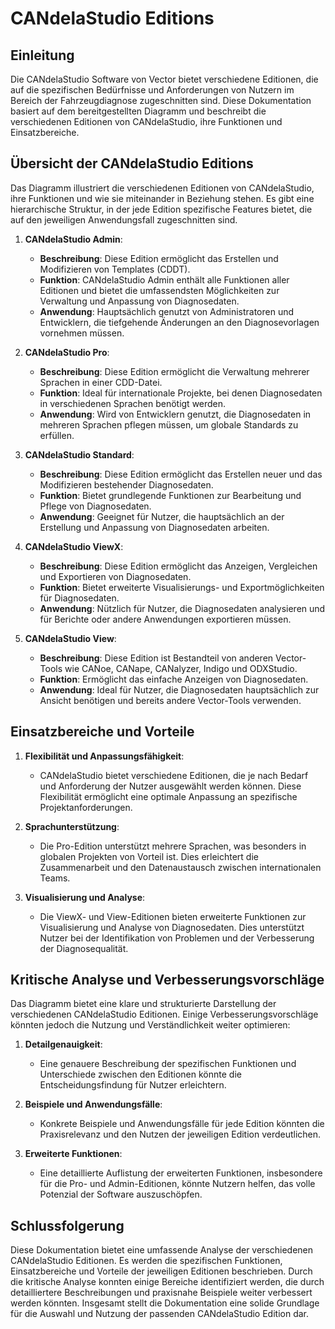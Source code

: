 # CANdelaStudio Editions

## Einleitung

Die CANdelaStudio Software von Vector bietet verschiedene Editionen, die auf die spezifischen Bedürfnisse und Anforderungen von Nutzern im Bereich der Fahrzeugdiagnose zugeschnitten sind. Diese Dokumentation basiert auf dem bereitgestellten Diagramm und beschreibt die verschiedenen Editionen von CANdelaStudio, ihre Funktionen und Einsatzbereiche.

## Übersicht der CANdelaStudio Editions

Das Diagramm illustriert die verschiedenen Editionen von CANdelaStudio, ihre Funktionen und wie sie miteinander in Beziehung stehen. Es gibt eine hierarchische Struktur, in der jede Edition spezifische Features bietet, die auf den jeweiligen Anwendungsfall zugeschnitten sind.

1. **CANdelaStudio Admin**:
   - **Beschreibung**: Diese Edition ermöglicht das Erstellen und Modifizieren von Templates (CDDT).
   - **Funktion**: CANdelaStudio Admin enthält alle Funktionen aller Editionen und bietet die umfassendsten Möglichkeiten zur Verwaltung und Anpassung von Diagnosedaten.
   - **Anwendung**: Hauptsächlich genutzt von Administratoren und Entwicklern, die tiefgehende Änderungen an den Diagnosevorlagen vornehmen müssen.

2. **CANdelaStudio Pro**:
   - **Beschreibung**: Diese Edition ermöglicht die Verwaltung mehrerer Sprachen in einer CDD-Datei.
   - **Funktion**: Ideal für internationale Projekte, bei denen Diagnosedaten in verschiedenen Sprachen benötigt werden.
   - **Anwendung**: Wird von Entwicklern genutzt, die Diagnosedaten in mehreren Sprachen pflegen müssen, um globale Standards zu erfüllen.

3. **CANdelaStudio Standard**:
   - **Beschreibung**: Diese Edition ermöglicht das Erstellen neuer und das Modifizieren bestehender Diagnosedaten.
   - **Funktion**: Bietet grundlegende Funktionen zur Bearbeitung und Pflege von Diagnosedaten.
   - **Anwendung**: Geeignet für Nutzer, die hauptsächlich an der Erstellung und Anpassung von Diagnosedaten arbeiten.

4. **CANdelaStudio ViewX**:
   - **Beschreibung**: Diese Edition ermöglicht das Anzeigen, Vergleichen und Exportieren von Diagnosedaten.
   - **Funktion**: Bietet erweiterte Visualisierungs- und Exportmöglichkeiten für Diagnosedaten.
   - **Anwendung**: Nützlich für Nutzer, die Diagnosedaten analysieren und für Berichte oder andere Anwendungen exportieren müssen.

5. **CANdelaStudio View**:
   - **Beschreibung**: Diese Edition ist Bestandteil von anderen Vector-Tools wie CANoe, CANape, CANalyzer, Indigo und ODXStudio.
   - **Funktion**: Ermöglicht das einfache Anzeigen von Diagnosedaten.
   - **Anwendung**: Ideal für Nutzer, die Diagnosedaten hauptsächlich zur Ansicht benötigen und bereits andere Vector-Tools verwenden.

## Einsatzbereiche und Vorteile

1. **Flexibilität und Anpassungsfähigkeit**:
   - CANdelaStudio bietet verschiedene Editionen, die je nach Bedarf und Anforderung der Nutzer ausgewählt werden können. Diese Flexibilität ermöglicht eine optimale Anpassung an spezifische Projektanforderungen.

2. **Sprachunterstützung**:
   - Die Pro-Edition unterstützt mehrere Sprachen, was besonders in globalen Projekten von Vorteil ist. Dies erleichtert die Zusammenarbeit und den Datenaustausch zwischen internationalen Teams.

3. **Visualisierung und Analyse**:
   - Die ViewX- und View-Editionen bieten erweiterte Funktionen zur Visualisierung und Analyse von Diagnosedaten. Dies unterstützt Nutzer bei der Identifikation von Problemen und der Verbesserung der Diagnosequalität.

## Kritische Analyse und Verbesserungsvorschläge

Das Diagramm bietet eine klare und strukturierte Darstellung der verschiedenen CANdelaStudio Editionen. Einige Verbesserungsvorschläge könnten jedoch die Nutzung und Verständlichkeit weiter optimieren:

1. **Detailgenauigkeit**:
   - Eine genauere Beschreibung der spezifischen Funktionen und Unterschiede zwischen den Editionen könnte die Entscheidungsfindung für Nutzer erleichtern.

2. **Beispiele und Anwendungsfälle**:
   - Konkrete Beispiele und Anwendungsfälle für jede Edition könnten die Praxisrelevanz und den Nutzen der jeweiligen Edition verdeutlichen.

3. **Erweiterte Funktionen**:
   - Eine detaillierte Auflistung der erweiterten Funktionen, insbesondere für die Pro- und Admin-Editionen, könnte Nutzern helfen, das volle Potenzial der Software auszuschöpfen.

## Schlussfolgerung

Diese Dokumentation bietet eine umfassende Analyse der verschiedenen CANdelaStudio Editionen. Es werden die spezifischen Funktionen, Einsatzbereiche und Vorteile der jeweiligen Editionen beschrieben. Durch die kritische Analyse konnten einige Bereiche identifiziert werden, die durch detailliertere Beschreibungen und praxisnahe Beispiele weiter verbessert werden könnten. Insgesamt stellt die Dokumentation eine solide Grundlage für die Auswahl und Nutzung der passenden CANdelaStudio Edition dar.
